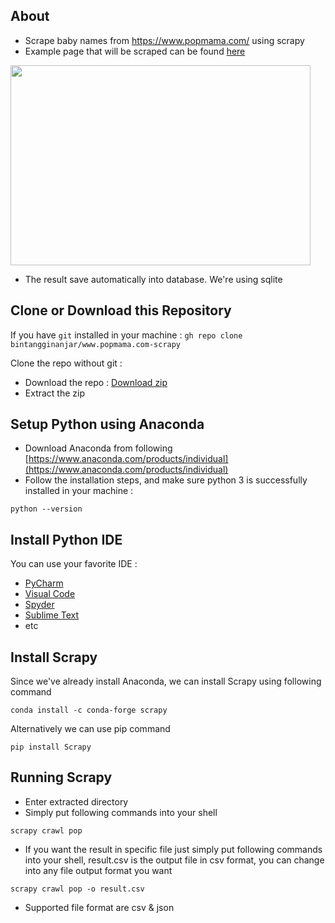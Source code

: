 ## **About**
- Scrape baby names from https://www.popmama.com/ using scrapy
- Example page that will be scraped can be found [here](https://www.popmama.com/baby-name/abraham)

<img src="https://i.postimg.cc/5yyGxJdj/2021-07-23-09-35.png" width="480" height="320">

- The result save automatically into database. We're using sqlite

## **Clone or Download this Repository**
If you have `git` installed in your machine :
`gh repo clone bintangginanjar/www.popmama.com-scrapy`

Clone the repo without git :
- Download the repo : [Download zip](https://github.com/bintangginanjar/www.popmama.com-scrapy/archive/refs/heads/master.zip)
- Extract the zip

## **Setup Python using Anaconda**
- Download Anaconda from following [https://www.anaconda.com/products/individual](https://www.anaconda.com/products/individual)
- Follow the installation steps, and make sure python 3 is successfully installed in your machine : 

`python --version`

## **Install Python IDE**
You can use your favorite IDE :
- [PyCharm](https://www.jetbrains.com/edu-products/download/#section=pycharm-edu)
- [Visual Code](https://code.visualstudio.com/Download)
- [Spyder](https://docs.spyder-ide.org/current/installation.html)
- [Sublime Text](https://www.sublimetext.com/3)
- etc

## **Install Scrapy**
Since we've already install Anaconda, we can install Scrapy using following command

`conda install -c conda-forge scrapy`

Alternatively we can use pip command

`pip install Scrapy`

## **Running Scrapy**
- Enter extracted directory
- Simply put following commands into your shell

`scrapy crawl pop`

- If you want the result in specific file just simply put following commands into your shell, result.csv is the output file in csv format, you can change into any file output format you want

`scrapy crawl pop -o result.csv`

- Supported file format are csv & json
